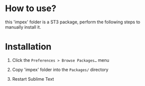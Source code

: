 # How to use?

this 'impex' folder is a ST3 package, perform the following steps to manually install it.

# Installation

1. Click the <code>Preferences > Browse Packages…</code> menu

2. Copy 'impex' folder into the <code>Packages/</code> directory

3. Restart Sublime Text

